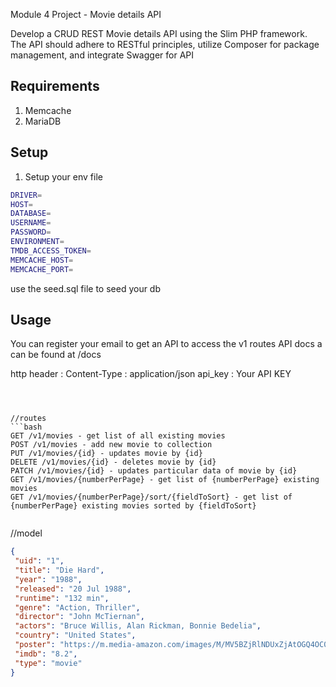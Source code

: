 Module 4 Project - Movie details API

Develop a CRUD REST Movie details API using the Slim PHP framework. The API should adhere to RESTful principles, utilize Composer for package management, and integrate Swagger for API 


## Requirements

1. Memcache 
2. MariaDB 

## Setup 
1. Setup your env file 

```bash
DRIVER=
HOST=
DATABASE=
USERNAME=
PASSWORD=
ENVIRONMENT=
TMDB_ACCESS_TOKEN=
MEMCACHE_HOST=
MEMCACHE_PORT=
```

use the seed.sql file to seed your db  


## Usage 

You can register  your email to get an API to access the v1 routes API docs a can be found at /docs

http header :
Content-Type : application/json
api_key : Your API KEY

```



//routes
```bash
GET /v1/movies - get list of all existing movies
POST /v1/movies - add new movie to collection
PUT /v1/movies/{id} - updates movie by {id}
DELETE /v1/movies/{id} - deletes movie by {id}
PATCH /v1/movies/{id} - updates particular data of movie by {id}
GET /v1/movies/{numberPerPage} - get list of {numberPerPage} existing movies
GET /v1/movies/{numberPerPage}/sort/{fieldToSort} - get list of {numberPerPage} existing movies sorted by {fieldToSort}


```


//model
```json
{
 "uid": "1",
 "title": "Die Hard",
 "year": "1988",
 "released": "20 Jul 1988",
 "runtime": "132 min",
 "genre": "Action, Thriller",
 "director": "John McTiernan",
 "actors": "Bruce Willis, Alan Rickman, Bonnie Bedelia",
 "country": "United States",
 "poster": "https://m.media-amazon.com/images/M/MV5BZjRlNDUxZjAtOGQ4OC00OTNlLTgxNmQtYTBmMDgwZmNmNjkxXkEyXkFqcGdeQXVyNzkwMjQ5NzM@._V1_SX300.jpg",
 "imdb": "8.2",
 "type": "movie"
}

```

